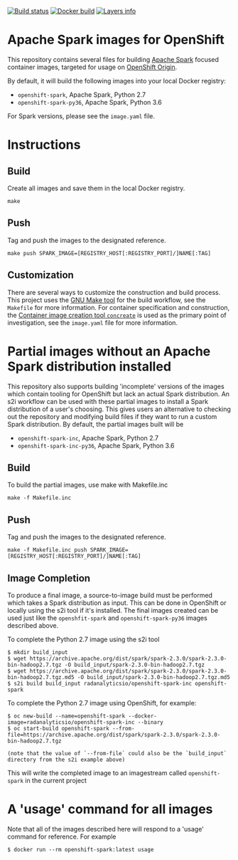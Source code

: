 [![Build status](https://travis-ci.org/radanalyticsio/openshift-spark.svg?branch=master)](https://travis-ci.org/radanalyticsio/openshift-spark)
[![Docker build](https://img.shields.io/docker/automated/radanalyticsio/openshift-spark.svg)](https://hub.docker.com/r/radanalyticsio/openshift-spark)
[![Layers info](https://images.microbadger.com/badges/image/radanalyticsio/openshift-spark.svg)](https://microbadger.com/images/radanalyticsio/openshift-spark)

# Apache Spark images for OpenShift

This repository contains several files for building
[Apache Spark](https://spark.apache.org) focused container images, targeted
for usage on [OpenShift Origin](https://openshift.org).

By default, it will build the following images into your local Docker
registry:

* `openshift-spark`, Apache Spark, Python 2.7
* `openshift-spark-py36`, Apache Spark, Python 3.6

For Spark versions, please see the `image.yaml` file.

# Instructions

## Build

Create all images and save them in the local Docker registry.

    make

## Push

Tag and push the images to the designated reference.

    make push SPARK_IMAGE=[REGISTRY_HOST[:REGISTRY_PORT]/]NAME[:TAG]

## Customization

There are several ways to customize the construction and build process. This
project uses the [GNU Make tool](https://www.gnu.org/software/make/) for
the build workflow, see the `Makefile` for more information. For container
specification and construction, the
[Container image creation tool `concreate`](https://github.com/cekit/cekit) is
used as the primary point of investigation, see the `image.yaml` file for
more information.

# Partial images without an Apache Spark distribution installed

This repository also supports building 'incomplete' versions of
the images which contain tooling for OpenShift but lack an actual
Spark distribution. An s2i workflow can be used with these partial
images to install a Spark distribution of a user's choosing.
This gives users an alternative to checking out the repository
and modifying build files if they want to run a custom
Spark distribution. By default, the partial images built will be

* `openshift-spark-inc`, Apache Spark, Python 2.7
* `openshift-spark-inc-py36`, Apache Spark, Python 3.6

## Build

To build the partial images, use make with Makefile.inc

    make -f Makefile.inc

## Push

Tag and push the images to the designated reference.

    make -f Makefile.inc push SPARK_IMAGE=[REGISTRY_HOST[:REGISTRY_PORT]/]NAME[:TAG]

## Image Completion

To produce a final image, a source-to-image build must be performed which takes
a Spark distribution as input. This can be done in OpenShift or locally using
the s2i tool if it's installed. The final images created can be used just
like the `openshfit-spark` and `openshift-spark-py36` images described above.

To complete the Python 2.7 image using the s2i tool

    $ mkdir build_input
    $ wget https://archive.apache.org/dist/spark/spark-2.3.0/spark-2.3.0-bin-hadoop2.7.tgz -O build_input/spark-2.3.0-bin-hadoop2.7.tgz
    $ wget https://archive.apache.org/dist/spark/spark-2.3.0/spark-2.3.0-bin-hadoop2.7.tgz.md5 -O build_input/spark-2.3.0-bin-hadoop2.7.tgz.md5
    $ s2i build build_input radanalyticsio/openshift-spark-inc openshift-spark

To complete the Python 2.7 image using OpenShift, for example:

    $ oc new-build --name=openshift-spark --docker-image=radanalyticsio/openshift-spark-inc --binary
    $ oc start-build openshift-spark --from-file=https://archive.apache.org/dist/spark/spark-2.3.0/spark-2.3.0-bin-hadoop2.7.tgz

    (note that the value of `--from-file` could also be the `build_input` directory from the s2i example above)

This will write the completed image to an imagestream called `openshift-spark` in the current project

# A 'usage' command for all images

Note that all of the images described here will respond to a 'usage' command for reference. For example

    $ docker run --rm openshift-spark:latest usage